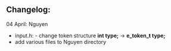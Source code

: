 ## Changelog:

04 April: Nguyen
- input.h: - change token structure **int type;** -> **e_token_t type;**
- add various files to Nguyen directory
